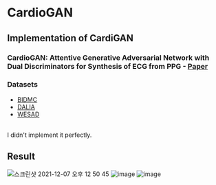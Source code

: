 # CardioGAN
## Implementation of CardiGAN

### CardioGAN: Attentive Generative Adversarial Network with Dual Discriminators for Synthesis of ECG from PPG - [Paper](https://arxiv.org/pdf/2010.00104.pdf)

### Datasets
- [BIDMC](https://physionet.org/content/bidmc/1.0.0/)
- [DALIA](https://archive.ics.uci.edu/ml/datasets/PPG-DaLiA)
- [WESAD](https://archive.ics.uci.edu/ml/datasets/WESAD+%28Wearable+Stress+and+Affect+Detection%29)

<br>
I didn't implement it perfectly.

## Result
![스크린샷 2021-12-07 오후 12 50 45](https://user-images.githubusercontent.com/53998480/144963169-610c2e6e-18ba-408a-a8f0-ce49994f8bb4.png)
![image](https://user-images.githubusercontent.com/53998480/144963215-514f60b5-9963-472c-8f1a-3e5d628c480e.png)
![image](https://user-images.githubusercontent.com/53998480/144963242-504ebe03-4470-4237-aab4-3987691debb6.png)



